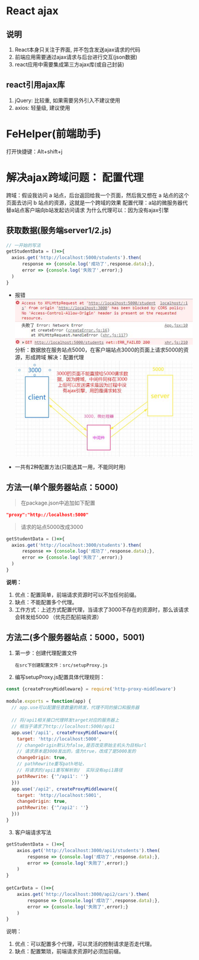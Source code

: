 # React ajax
## 说明
1. React本身只关注于界面, 并不包含发送ajax请求的代码
2. 前端应用需要通过ajax请求与后台进行交互(json数据)
3. react应用中需要集成第三方ajax库(或自己封装)
## react引用ajax库
1. jQuery: 比较重, 如果需要另外引入不建议使用
2. axios: 轻量级, 建议使用

# FeHelper(前端助手)
打开快捷键：Alt+shift+j

# 解决ajax跨域问题： 配置代理
跨域：假设我访问 a 站点，后台返回给我一个页面，然后我又想在 a 站点的这个页面去访问 b 站点的资源，这就是一个跨域的效果
配置代理：a站的微服务器代替a站点客户端向b站发起访问请求
为什么代理可以：因为没有ajax引擎

## 获取数据(服务端server1/2.js)
```jsx
// 一开始的写法
getStudentData = ()=>{
  axios.get('http://localhost:5000/students').then(
      response => {console.log('成功了',response.data);},
      error => {console.log('失败了',error);}
  )
}
```
* 报错
![跨域](./img/跨域错误.jpg)
分析：数据放在服务站点5000，在客户端站点3000的页面上请求5000的资源，形成跨域
解决：配置代理
![配置代理作用](./img/配置代理作用.jpg)

* 一共有2种配置方法(只能选其一用，不能同时用)

## 方法一(单个服务器站点：5000)
> 在package.json中追加如下配置
```json
"proxy":"http://localhost:5000"
```
> 请求的站点5000改成3000
```jsx
getStudentData = ()=>{
  axios.get('http://localhost:3000/students').then(
      response => {console.log('成功了',response.data);},
      error => {console.log('失败了',error);}
  )
}
```

**说明：**
1. 优点：配置简单，前端请求资源时可以不加任何前缀。
2. 缺点：不能配置多个代理。
3. 工作方式：上述方式配置代理，当请求了3000不存在的资源时，那么该请求会转发给5000 （优先匹配前端资源）


## 方法二(多个服务器站点：5000，5001)

1. 第一步：创建代理配置文件

   ```
   在src下创建配置文件：src/setupProxy.js
   ```

2. 编写setupProxy.js配置具体代理规则：

```js
const {createProxyMiddleware} = require('http-proxy-middleware')
   
module.exports = function(app) {
  // app.use可以配置任意数量的转发，代理不同的接口和服务器

  // 将/api1相关接口代理转发target对应的服务器上
  // 相当于请求了http://localhost:5000/api1
  app.use('/api1', createProxyMiddleware({
    target: 'http://localhost:5000',
    // changeOrigin默认为false,是否改变原始主机头为目标url
    // 请求原本是3000发出的，值为true，改成了是5000发的
    changeOrigin: true,
    // pathRewrite重写path地址，
    // 将请求的/api1重写解析到/  实际没有api1路径
    pathRewrite: {'^/api1': ''}
  }))
  app.use('/api2', createProxyMiddleware({
    target: 'http://localhost:5001',
    changeOrigin: true,
    pathRewrite: {'^/api2': ''}
  }))
}
```

3. 客户端请求写法
```jsx
getStudentData = ()=>{
    axios.get('http://localhost:3000/api1/students').then(
        response => {console.log('成功了',response.data);},
        error => {console.log('失败了',error);}
    )
}

getCarData = ()=>{
    axios.get('http://localhost:3000/api2/cars').then(
        response => {console.log('成功了',response.data);},
        error => {console.log('失败了',error);}
    )
}
```
说明：

1. 优点：可以配置多个代理，可以灵活的控制请求是否走代理。
2. 缺点：配置繁琐，前端请求资源时必须加前缀。